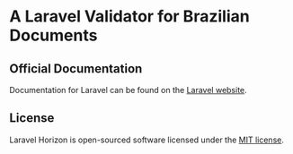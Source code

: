 # A Laravel Validator for Brazilian Documents

## Official Documentation

Documentation for Laravel can be found on the [Laravel website](https://laravel.com/docs/master).

## License

Laravel Horizon is open-sourced software licensed under the [MIT license](https://opensource.org/licenses/MIT).
